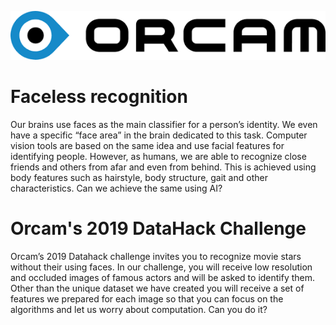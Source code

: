 ![Orcam](resources/orcam.png)

# Faceless recognition
Our brains use faces as the main classifier for a person’s identity. We even have a specific “face area” in the brain dedicated to this task. Computer vision tools are based on the same idea and use facial features for identifying people. 
However, as humans, we are able to recognize close friends and others from afar and even from behind. This is achieved using body features such as hairstyle, body structure, gait and other characteristics. Can we achieve the same using AI? 

# Orcam's 2019 DataHack Challenge
Orcam’s 2019 Datahack challenge invites you to recognize movie stars without their using faces. In our challenge, you will receive low resolution and occluded images of famous actors and will be asked to  identify them. Other than the unique dataset we have created you will receive a set of features we prepared for each image so that you can focus on the algorithms and let us worry about computation. Can you do it?
